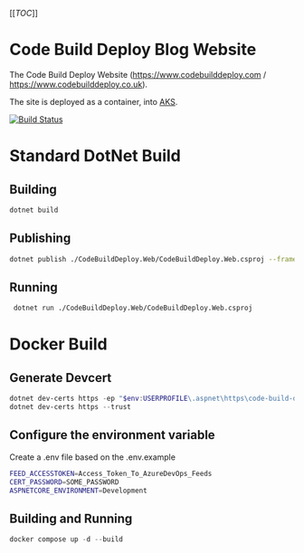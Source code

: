 [[_TOC_]]

# Code Build Deploy Blog Website

The Code Build Deploy Website (https://www.codebuilddeploy.com / https://www.codebuilddeploy.co.uk).

The site is deployed as a container, into [AKS](https://azure.microsoft.com/en-gb/products/kubernetes-service/).

[![Build Status](https://markpollard.visualstudio.com/CodeBuildDeploy/_apis/build/status%2FCodeBuildDeploy.Web?branchName=master)](https://markpollard.visualstudio.com/CodeBuildDeploy/_build/latest?definitionId=4&branchName=master)

# Standard DotNet Build

## Building

```bash
dotnet build
```

## Publishing

```bash
dotnet publish ./CodeBuildDeploy.Web/CodeBuildDeploy.Web.csproj --framework net8.0 --self-contained:false --no-restore -o ./publish
```

## Running

```bash
 dotnet run ./CodeBuildDeploy.Web/CodeBuildDeploy.Web.csproj
```

# Docker Build

## Generate Devcert

```powershell
dotnet dev-certs https -ep "$env:USERPROFILE\.aspnet\https\code-build-deploy.pfx" -p SOME_PASSWORD
dotnet dev-certs https --trust
```

## Configure the environment variable
Create a .env file based on the .env.example
```bash
FEED_ACCESSTOKEN=Access_Token_To_AzureDevOps_Feeds
CERT_PASSWORD=SOME_PASSWORD
ASPNETCORE_ENVIRONMENT=Development
```

## Building and Running

```powershell
docker compose up -d --build
```